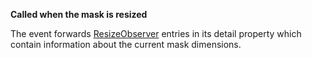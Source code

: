 **Called when the mask is resized**

The event forwards [ResizeObserver](https://developer.mozilla.org/en-US/docs/Web/API/ResizeObserverEntry) entries in its detail property which contain information about the current mask dimensions.